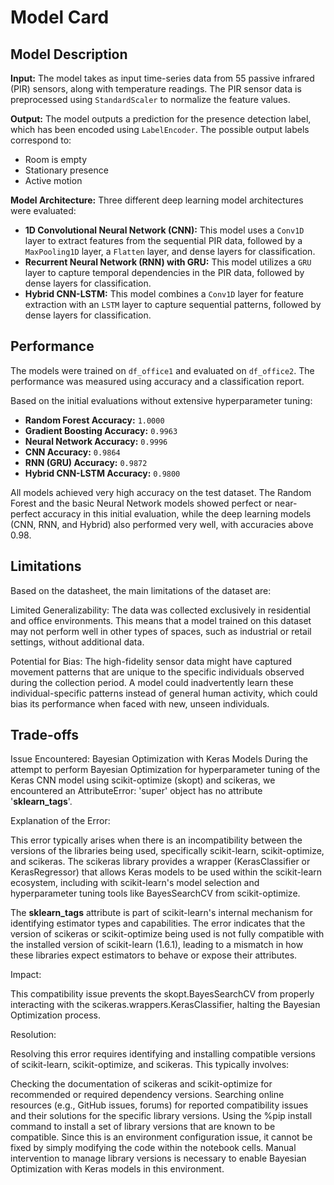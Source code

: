 # Model Card

## Model Description

**Input:** The model takes as input time-series data from 55 passive infrared (PIR) sensors, along with temperature readings. The PIR sensor data is preprocessed using `StandardScaler` to normalize the feature values.

**Output:** The model outputs a prediction for the presence detection label, which has been encoded using `LabelEncoder`. The possible output labels correspond to:
- Room is empty
- Stationary presence
- Active motion

**Model Architecture:** Three different deep learning model architectures were evaluated:

- **1D Convolutional Neural Network (CNN):** This model uses a `Conv1D` layer to extract features from the sequential PIR data, followed by a `MaxPooling1D` layer, a `Flatten` layer, and dense layers for classification.
- **Recurrent Neural Network (RNN) with GRU:** This model utilizes a `GRU` layer to capture temporal dependencies in the PIR data, followed by dense layers for classification.
- **Hybrid CNN-LSTM:** This model combines a `Conv1D` layer for feature extraction with an `LSTM` layer to capture sequential patterns, followed by dense layers for classification.

## Performance

The models were trained on `df_office1` and evaluated on `df_office2`. The performance was measured using accuracy and a classification report.

Based on the initial evaluations without extensive hyperparameter tuning:

* **Random Forest Accuracy:** `1.0000`
* **Gradient Boosting Accuracy:** `0.9963`
* **Neural Network Accuracy:** `0.9996`
* **CNN Accuracy:** `0.9864`
* **RNN (GRU) Accuracy:** `0.9872`
* **Hybrid CNN-LSTM Accuracy:** `0.9800`

All models achieved very high accuracy on the test dataset. The Random Forest and the basic Neural Network models showed perfect or near-perfect accuracy in this initial evaluation, while the deep learning models (CNN, RNN, and Hybrid) also performed very well, with accuracies above 0.98.

## Limitations

Based on the datasheet, the main limitations of the dataset are:

Limited Generalizability: The data was collected exclusively in residential and office environments. This means that a model trained on this dataset may not perform well in other types of spaces, such as industrial or retail settings, without additional data.

Potential for Bias: The high-fidelity sensor data might have captured movement patterns that are unique to the specific individuals observed during the collection period. A model could inadvertently learn these individual-specific patterns instead of general human activity, which could bias its performance when faced with new, unseen individuals.

## Trade-offs

Issue Encountered: Bayesian Optimization with Keras Models
During the attempt to perform Bayesian Optimization for hyperparameter tuning of the Keras CNN model using scikit-optimize (skopt) and scikeras, we encountered an AttributeError: 'super' object has no attribute '__sklearn_tags__'.

Explanation of the Error:

This error typically arises when there is an incompatibility between the versions of the libraries being used, specifically scikit-learn, scikit-optimize, and scikeras. The scikeras library provides a wrapper (KerasClassifier or KerasRegressor) that allows Keras models to be used within the scikit-learn ecosystem, including with scikit-learn's model selection and hyperparameter tuning tools like BayesSearchCV from scikit-optimize.

The __sklearn_tags__ attribute is part of scikit-learn's internal mechanism for identifying estimator types and capabilities. The error indicates that the version of scikeras or scikit-optimize being used is not fully compatible with the installed version of scikit-learn (1.6.1), leading to a mismatch in how these libraries expect estimators to behave or expose their attributes.

Impact:

This compatibility issue prevents the skopt.BayesSearchCV from properly interacting with the scikeras.wrappers.KerasClassifier, halting the Bayesian Optimization process.

Resolution:

Resolving this error requires identifying and installing compatible versions of scikit-learn, scikit-optimize, and scikeras. This typically involves:

Checking the documentation of scikeras and scikit-optimize for recommended or required dependency versions.
Searching online resources (e.g., GitHub issues, forums) for reported compatibility issues and their solutions for the specific library versions.
Using the %pip install command to install a set of library versions that are known to be compatible.
Since this is an environment configuration issue, it cannot be fixed by simply modifying the code within the notebook cells. Manual intervention to manage library versions is necessary to enable Bayesian Optimization with Keras models in this environment.
